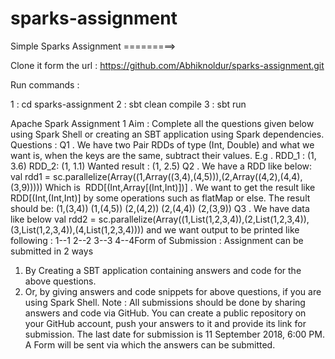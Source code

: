 # sparks-assignment

Simple Sparks Assignment =========>

Clone it form the url : https://github.com/Abhiknoldur/sparks-assignment.git

Run commands :

1 : cd sparks-assignment
2 : sbt clean compile
3 : sbt run


Apache Spark
Assignment 1
Aim​ :
Complete all the questions given below using Spark Shell or creating an SBT application using
Spark dependencies.
Questions​ :
Q1​​ . We have two Pair RDDs of type (Int, Double) and what we want is, when the keys are the
same, subtract their values.
E.g​ .
RDD_1 : (1, 3.6)
RDD_2: (1, 1.1)
Wanted result​ : (1, 2.5)
Q2​ . We have a RDD like below:
val rdd1 = sc.parallelize(Array((1,Array((3,4),(4,5))),(2,Array((4,2),(4,4),(3,9)))))
Which is ​ RDD[(Int,Array[(Int,Int)])]​ . We want to get the result like ​ RDD[(Int,(Int,Int)]​ by some
operations such as flatMap or else. The result should be:
(1,(3,4))
(1,(4,5))
(2,(4,2))
(2,(4,4))
(2,(3,9))
Q3​ . We have data like below
val rdd2 = sc.parallelize(Array((1,List(1,2,3,4)),(2,List(1,2,3,4)),(3,List(1,2,3,4)),(4,List(1,2,3,4))))
and we want output to be printed like following :
1--1
2--2
3--3
4--4Form of Submission​​ :
Assignment can be submitted in 2 ways
1. By Creating a SBT application containing answers and code for the above questions.
2. Or, by giving answers and code snippets for above questions, if you are using Spark
Shell.
Note​​ : All submissions should be done by sharing answers and code via GitHub. You can create
a public repository on your GitHub account, push your answers to it and provide its link for
submission. The last date for submission is 11 September 2018, 6:00 PM. A Form will be sent
via which the answers can be submitted.
